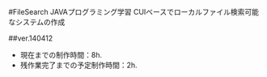 #FileSearch
JAVAプログラミング学習 CUIベースでローカルファイル検索可能なシステムの作成


##ver.140412
- 現在までの制作時間：8h.
- 残作業完了までの予定制作時間：2h.
